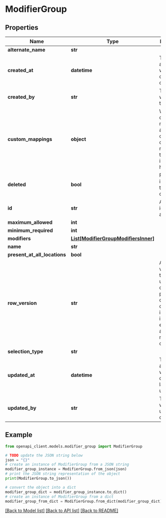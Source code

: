 # ModifierGroup


## Properties

Name | Type | Description | Notes
------------ | ------------- | ------------- | -------------
**alternate_name** | **str** |  | [optional] 
**created_at** | **datetime** | The date and time when the object was created. | [optional] [readonly] 
**created_by** | **str** | The user who created the object. | [optional] [readonly] 
**custom_mappings** | **object** | When custom mappings are configured on the resource, the result is included here. | [optional] 
**deleted** | **bool** | Flag to indicate if the object is deleted. | [optional] 
**id** | **str** | A unique identifier for an object. | [optional] [readonly] 
**maximum_allowed** | **int** |  | [optional] 
**minimum_required** | **int** |  | [optional] 
**modifiers** | [**List[ModifierGroupModifiersInner]**](ModifierGroupModifiersInner.md) |  | [optional] 
**name** | **str** |  | [optional] 
**present_at_all_locations** | **bool** |  | [optional] 
**row_version** | **str** | A binary value used to detect updates to a object and prevent data conflicts. It is incremented each time an update is made to the object. | [optional] 
**selection_type** | **str** |  | [optional] 
**updated_at** | **datetime** | The date and time when the object was last updated. | [optional] [readonly] 
**updated_by** | **str** | The user who last updated the object. | [optional] [readonly] 

## Example

```python
from openapi_client.models.modifier_group import ModifierGroup

# TODO update the JSON string below
json = "{}"
# create an instance of ModifierGroup from a JSON string
modifier_group_instance = ModifierGroup.from_json(json)
# print the JSON string representation of the object
print(ModifierGroup.to_json())

# convert the object into a dict
modifier_group_dict = modifier_group_instance.to_dict()
# create an instance of ModifierGroup from a dict
modifier_group_from_dict = ModifierGroup.from_dict(modifier_group_dict)
```
[[Back to Model list]](../README.md#documentation-for-models) [[Back to API list]](../README.md#documentation-for-api-endpoints) [[Back to README]](../README.md)


